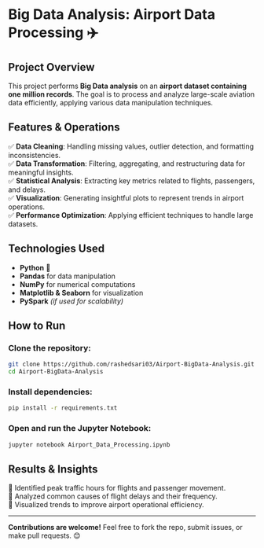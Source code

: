 # Big Data Analysis: Airport Data Processing ✈️

## Project Overview
This project performs **Big Data analysis** on an **airport dataset containing one million records**. The goal is to process and analyze large-scale aviation data efficiently, applying various data manipulation techniques.

## Features & Operations
✅ **Data Cleaning**: Handling missing values, outlier detection, and formatting inconsistencies.  
✅ **Data Transformation**: Filtering, aggregating, and restructuring data for meaningful insights.  
✅ **Statistical Analysis**: Extracting key metrics related to flights, passengers, and delays.  
✅ **Visualization**: Generating insightful plots to represent trends in airport operations.  
✅ **Performance Optimization**: Applying efficient techniques to handle large datasets.  

## Technologies Used
- **Python** 🐍
- **Pandas** for data manipulation
- **NumPy** for numerical computations
- **Matplotlib & Seaborn** for visualization
- **PySpark** *(if used for scalability)*

## How to Run
### Clone the repository:
```bash
git clone https://github.com/rashedsari03/Airport-BigData-Analysis.git
cd Airport-BigData-Analysis
```
### Install dependencies:
```bash
pip install -r requirements.txt
```
### Open and run the Jupyter Notebook:
```bash
jupyter notebook Airport_Data_Processing.ipynb
```

## Results & Insights
🔹 Identified peak traffic hours for flights and passenger movement.  
🔹 Analyzed common causes of flight delays and their frequency.  
🔹 Visualized trends to improve airport operational efficiency.  

---

**Contributions are welcome!** Feel free to fork the repo, submit issues, or make pull requests. 😊

